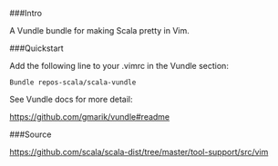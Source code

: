 ###Intro

A Vundle bundle for making Scala pretty in Vim.

###Quickstart

Add the following line to your .vimrc in the Vundle section:

`Bundle repos-scala/scala-vundle`

See Vundle docs for more detail:

https://github.com/gmarik/vundle#readme

###Source 

https://github.com/scala/scala-dist/tree/master/tool-support/src/vim


